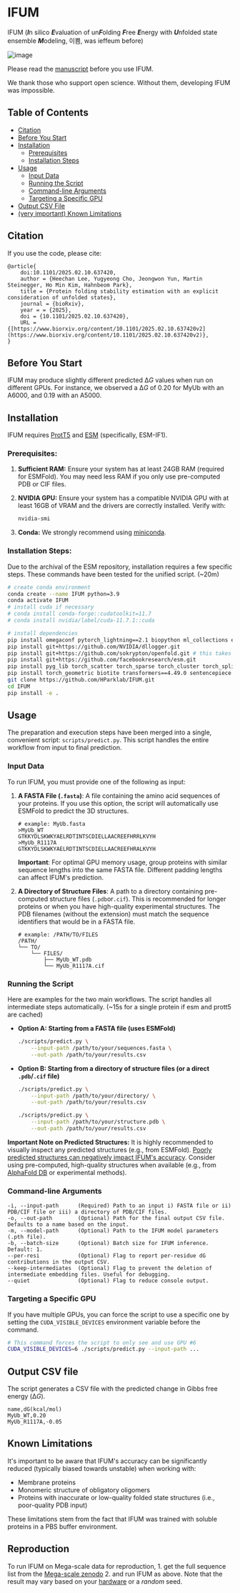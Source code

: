 # IFUM
IFUM (***I***n silico ***E***valuation of un***F***olding ***F***ree ***E***nergy with ***U***nfolded state ensemble ***M***odeling, 이쁨, was ieffeum before)

![image](ieffeum.png)

Please read the [manuscript](https://www.biorxiv.org/content/10.1101/2025.02.10.637420v2) before you use IFUM.

We thank those who support open science. Without them, developing IFUM was impossible.

## Table of Contents

- [Citation](#citation)
- [Before You Start](#before-you-start)
- [Installation](#installation)
    - [Prerequisites](#prerequisites)
    - [Installation Steps](#installation-steps)
- [Usage](#usage)
    - [Input Data](#input-data)
    - [Running the Script](#running-the-script)
    - [Command-line Arguments](#command-line-arguments)
    - [Targeting a Specific GPU](#targeting-a-specific-gpu)
- [Output CSV File](#output-csv-file)
- [(very important) Known Limitations](#known-limitations)

## Citation
If you use the code, please cite:
```
@article{
    doi:10.1101/2025.02.10.637420,
    author = {Heechan Lee, Yugyeong Cho, Jeongwon Yun, Martin Steinegger, Ho Min Kim, Hahnbeom Park},
    title = {Protein folding stability estimation with an explicit consideration of unfolded states},
    journal = {bioRxiv},
    year = = {2025},
    doi = {10.1101/2025.02.10.637420},
    URL = {[https://www.biorxiv.org/content/10.1101/2025.02.10.637420v2](https://www.biorxiv.org/content/10.1101/2025.02.10.637420v2)},
}
```
## Before You Start

IFUM may produce slightly different predicted Δ*G* values when run on different GPUs. For instance, we observed a Δ*G* of 0.20 for MyUb with an A6000, and 0.19 with an A5000.

## Installation

IFUM requires [ProtT5](https://github.com/agemagician/ProtTrans) and [ESM](https://github.com/facebookresearch/esm) (specifically, ESM-IF1).

### Prerequisites:

1.  **Sufficient RAM:** Ensure your system has at least 24GB RAM (required for ESMFold). You may need less RAM if you only use pre-computed PDB or CIF files.

2.  **NVIDIA GPU:** Ensure your system has a compatible NVIDIA GPU with at least 16GB of VRAM and the drivers are correctly installed. Verify with:
    ```bash
    nvidia-smi
    ```

3.  **Conda:** We strongly recommend using [miniconda](https://docs.anaconda.com/miniconda/install/).

### Installation Steps:

Due to the archival of the ESM repository, installation requires a few specific steps. These commands have been tested for the unified script. (~20m)

```bash
# create conda environment
conda create --name IFUM python=3.9
conda activate IFUM
# install cuda if necessary
# conda install conda-forge::cudatoolkit=11.7
# conda install nvidia/label/cuda-11.7.1::cuda
```
```bash
# install dependencies
pip install omegaconf pytorch_lightning==2.1 biopython ml_collections einops py3Dmol modelcif dm-tree torch==2.0.1 torchvision==0.15.2 torchaudio==2.0.2
pip install git+https://github.com/NVIDIA/dllogger.git
pip install git+https://github.com/sokrypton/openfold.git # this takes a bit
pip install git+https://github.com/facebookresearch/esm.git
pip install pyg_lib torch_scatter torch_sparse torch_cluster torch_spline_conv -f https://data.pyg.org/whl/torch-2.0.1+cu117.html
pip install torch_geometric biotite transformers==4.49.0 sentencepiece numpy==1.26.1 pandas
git clone https://github.com/HParklab/IFUM.git
cd IFUM
pip install -e .
```

## Usage

The preparation and execution steps have been merged into a single, convenient script: `scripts/predict.py`. This script handles the entire workflow from input to final prediction.

### Input Data

To run IFUM, you must provide one of the following as input:

1.  **A FASTA File (`.fasta`)**: A file containing the amino acid sequences of your proteins. If you use this option, the script will automatically use ESMFold to predict the 3D structures.
    ```
    # example: MyUb.fasta
    >MyUb_WT
    GTKKYDLSKWKYAELRDTINTSCDIELLAACREEFHRRLKVYH
    >MyUb_R1117A
    GTKKYDLSKWKYAELRDTINTSCDIELLAACREEFHRALKVYH
    ```
    **Important**: For optimal GPU memory usage, group proteins with similar sequence lengths into the same FASTA file. Different padding lengths can affect IFUM's prediction.

2.  **A Directory of Structure Files**: A path to a directory containing pre-computed structure files (`.pdb`or`.cif`). This is recommended for longer proteins or when you have high-quality experimental structures. The PDB filenames (without the extension) must match the sequence identifiers that would be in a FASTA file.
    ```
    # example: /PATH/TO/FILES
    /PATH/
    └── TO/
        └── FILES/
            ├── MyUb_WT.pdb
            └── MyUb_R1117A.cif
    ```

### Running the Script

Here are examples for the two main workflows. The script handles all intermediate steps automatically. (~15s for a single protein if esm and prott5 are cached)

* **Option A: Starting from a FASTA file (uses ESMFold)**
    ```bash
    ./scripts/predict.py \
        --input-path /path/to/your/sequences.fasta \
        --out-path /path/to/your/results.csv
    ```

* **Option B: Starting from a directory of structure files (or a direct `.pdb`/`.cif` file)**
    ```bash
    ./scripts/predict.py \
        --input-path /path/to/your/directory/ \
        --out-path /path/to/your/results.csv
    
    ./scripts/predict.py \
        --input-path /path/to/your/structure.pdb \
        --out-path /path/to/your/results.csv
    ```

**Important Note on Predicted Structures:** It is highly recommended to visually inspect any predicted structures (e.g., from ESMFold). [Poorly predicted structures can negatively impact IFUM's accuracy](https://www.biorxiv.org/content/10.1101/2025.02.10.637420v1). Consider using pre-computed, high-quality structures when available (e.g., from [AlphaFold DB](https://alphafold.ebi.ac.uk/) or experimental methods).

### Command-line Arguments

```
-i, --input-path      (Required) Path to an input i) FASTA file or ii) PDB/CIF file or iii) a directory of PDB/CIF files.
-o, --out-path        (Optional) Path for the final output CSV file. Defaults to a name based on the input.
-m, --model-path      (Optional) Path to the IFUM model parameters (.pth file).
-b, --batch-size      (Optional) Batch size for IFUM inference. Default: 1.
--per-resi            (Optional) Flag to report per-residue dG contributions in the output CSV.
--keep-intermediates  (Optional) Flag to prevent the deletion of intermediate embedding files. Useful for debugging.
--quiet               (Optional) Flag to reduce console output.
```

### Targeting a Specific GPU

If you have multiple GPUs, you can force the script to use a specific one by setting the `CUDA_VISIBLE_DEVICES` environment variable before the command.

```bash
# This command forces the script to only see and use GPU #6
CUDA_VISIBLE_DEVICES=6 ./scripts/predict.py --input-path ...
```

## Output CSV file

The script generates a CSV file with the predicted change in Gibbs free energy (Δ*G*).

```
name,dG(kcal/mol)
MyUb_WT,0.20
MyUb_R1117A,-0.05
```

## Known Limitations

It's important to be aware that IFUM's accuracy can be significantly reduced (typically biased towards unstable) when working with:
- Membrane proteins
- Monomeric structure of obligatory oligomers
- Proteins with inaccurate or low-quality folded state structures (i.e., poor-quality PDB input)

These limitations stem from the fact that IFUM was trained with soluble proteins in a PBS buffer environment.

## Reproduction
To run IFUM on Mega-scale data for reproduction, 1. get the full sequence list from the [Mega-scale zenodo](https://zenodo.org/records/7992926) 2. and run IFUM as above. Note that the result may vary based on your [hardware](#before-you-start) or a *random* seed.
